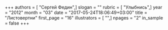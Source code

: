 +++
authors = [ "Сергей Федин",]
slogan = ""
rubric = [ "Улыбнись",]
year = "2012"
month = "03"
date = "2017-05-24T18:06:49+03:00"
title = "Листовертни"
first_page = "16"
illustrators = [ "",]
npages = "2"
in_sample = false
+++
